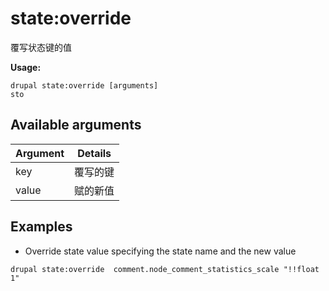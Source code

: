 # state:override
覆写状态键的值

**Usage:**
```
drupal state:override [arguments]
sto
```

## Available arguments
Argument | Details
---------|-------------
key | 覆写的键
value | 赋的新值

## Examples
* Override state value specifying the state name and the new value
```
drupal state:override  comment.node_comment_statistics_scale "!!float 1"
```
